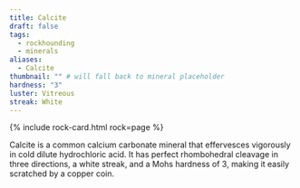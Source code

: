 ```yaml
---
title: Calcite
draft: false
tags:
  - rockhounding
  - minerals
aliases:
  - Calcite
thumbnail: "" # will fall back to mineral placeholder
hardness: "3"
luster: Vitreous
streak: White
---
```

{% include rock-card.html rock=page %}

Calcite is a common calcium carbonate mineral that effervesces vigorously in cold dilute hydrochloric acid. It has perfect rhombohedral cleavage in three directions, a white streak, and a Mohs hardness of 3, making it easily scratched by a copper coin.

